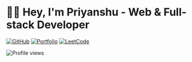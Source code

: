 # 👨‍💻 Hey, I'm Priyanshu - Web & Full-stack Developer

[![GitHub](https://img.shields.io/badge/GitHub-Follow-black?style=flat-square&logo=github)](https://github.com/priyanshuJain-32/)
[![Portfolio](https://img.shields.io/badge/Portfolio-Visit-brightgreen?style=flat-square)](https://github.com/priyanshuJain-32)
[![LeetCode](https://img.shields.io/badge/LeetCode-Profile-orange?style=flat-square&logo=leetcode)](https://leetcode.com/priyanshuJain-32/)
<!-- ![Profile views](https://komarev.com/ghpvc/?username=priyanshuJain-32&color=lightgrey) -->

![Profile views](http://github-profile-summary-cards.vercel.app/api/cards/profile-details?username=priyanshuJain-32&theme=dark)
<!--
**priyanshuJain-32/priyanshuJain-32** is a ✨ _special_ ✨ repository because its `README.md` (this file) appears on your GitHub profile.

Here are some ideas to get you started:

- 🔭 I’m currently working on ...
- 🌱 I’m currently learning ...
- 👯 I’m looking to collaborate on ...
- 🤔 I’m looking for help with ...
- 💬 Ask me about ...
- 📫 How to reach me: ...
- 😄 Pronouns: ...
- ⚡ Fun fact: ...
-->
